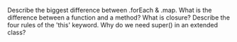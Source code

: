 
Describe the biggest difference between .forEach & .map.
What is the difference between a function and a method?
What is closure?
Describe the four rules of the 'this' keyword.
Why do we need super() in an extended class?